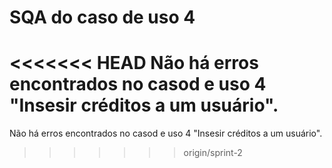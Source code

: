 # SQA do caso de uso 4

<<<<<<< HEAD
Não há erros encontrados no casod e uso 4 "Insesir créditos a um usuário".
=======
Não há erros encontrados no casod e uso 4 "Insesir créditos a um usuário".

<!-- by Batalhoti -->
>>>>>>> origin/sprint-2
